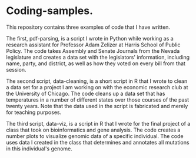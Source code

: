 # Coding-samples. 

This repository contains three examples of code that I have written. 

The first, pdf-parsing, is a script I wrote in Python while working as a research assistant for Professor Adam Zelizer at Harris School of Public Policy. The code takes Assembly and Senate Journals from the Nevada legislature and creates a data set with the legislators' information, including name, party, and district, as well as how they voted on every bill from that session. 

The second script, data-cleaning, is a short script in R that I wrote to clean a data set for a project I am working on with the economic research club at the University of Chicago. The code cleans up a data set that has temperatures in a number of different states over those courses of the past twenty years. Note that the data used in the script is fabricated and merely for teaching purposes. 

The third script, data-viz, is a script in R that I wrote for the final project of a class that took on bioinformatics and gene analysis. The code creates a number plots to visualize genomic data of a specific individual. The code uses data I created in the class that determines and annotates all mutations in this individual's genome. 
